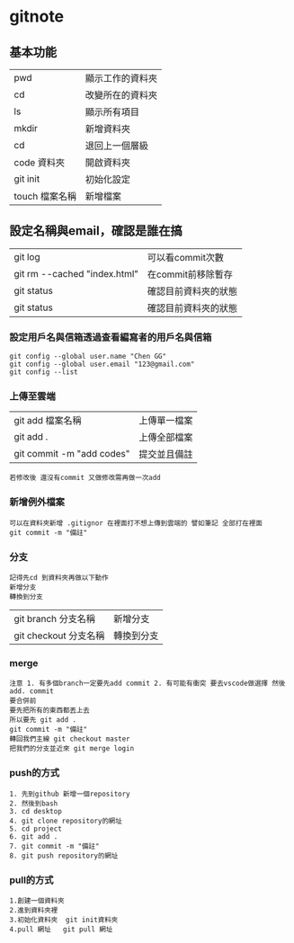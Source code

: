 # gitnote

## 基本功能

<table>
 
  <tbody>
    <tr>
      <td>pwd</td>
      <td>顯示工作的資料夾</td>
    </tr>
    <tr>
      <td>cd</td>
      <td>改變所在的資料夾</td>
    </tr>
     <tr>
      <td>ls</td>
      <td>顯示所有項目</td>
    </tr>
     <tr>
      <td>mkdir</td>
      <td>新增資料夾</td>
    </tr>
     <tr>
      <td>cd</td>
      <td>退回上一個層級</td>
    </tr>
     <tr>
      <td>code 資料夾</td>
      <td>開啟資料夾</td>
    </tr>
     <tr>
      <td>git init</td>
      <td>初始化設定</td>
    </tr>
     <tr>
      <td>touch 檔案名稱</td>
      <td>新增檔案</td>
    </tr>
  </tbody>
 
</table>

## 設定名稱與email，確認是誰在搞

<table>
 <tbody>
    <tr>
      <td>git log</td>
      <td>可以看commit次數</td>  
    </tr>
 <tr>
     <td>git rm --cached "index.html"</td>
      <td>在commit前移除暫存 </td>
    </tr>
    <tr>
     <td>git status </td>
      <td>確認目前資料夾的狀態 </td>
    </tr>
      <tr>
     <td>git status </td>
      <td>確認目前資料夾的狀態 </td>
    </tr>
</tbody>
</table>

### 設定用戶名與信箱透過查看編寫者的用戶名與信箱
```
git config --global user.name "Chen GG"
git config --global user.email "123@gmail.com"
git config --list
```

### 上傳至雲端

<table>
 <tbody>
    <tr>
      <td>git add 檔案名稱</td>
      <td>上傳單一檔案</td>  
    </tr>
 <tr>
     <td>git add .</td>
      <td>上傳全部檔案</td>
    </tr>
    <tr>
     <td>git commit -m "add codes"</td>
      <td>提交並且備註</td>
    </tr>
</tbody>
</table>

```
若修改後 還沒有commit 又做修改需再做一次add
```
### 新增例外檔案
```
可以在資料夾新增 .gitignor 在裡面打不想上傳到雲端的 譬如筆記 全部打在裡面
git commit -m "備註"
```
### 分支

```
記得先cd 到資料夾再做以下動作
新增分支
轉換到分支
```
<table>
 <tbody>
    <tr>
      <td>git branch 分支名稱</td>
      <td>新增分支</td>  
    </tr>
 <tr>
     <td>git checkout 分支名稱</td>
      <td>轉換到分支</td>
    </tr>
</tbody>
</table>

### merge
```
注意 1. 有多個branch一定要先add commit 2. 有可能有衝突 要去vscode做選擇 然後 add. commit
要合併前 
要先把所有的東西都丟上去 
所以要先 git add .
git commit -m "備註"
轉回我們主線 git checkout master
把我們的分支並近來 git merge login
```

### push的方式
```
1. 先到github 新增一個repository
2. 然後到bash
3. cd desktop 
4. git clone repository的網址
5. cd project
6. git add .
7. git commit -m "備註"
8. git push repository的網址
```

### pull的方式
```
1.創建一個資料夾  
2.進到資料夾裡 
3.初始化資料夾  git init資料夾 
4.pull 網址   git pull 網址
```

